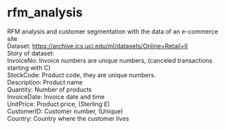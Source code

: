# rfm_analysis
RFM analysis and customer segmentation with the data of an e-commerce site<br>
Dataset: https://archive.ics.uci.edu/ml/datasets/Online+Retail+II<br>
Story of dataset:<br>
InvoiceNo: Invoice numbers are unique numbers, (canceled transactions starting with C)<br>
StockCode: Product code, they are unique numbers.<br>
Description: Product name<br>
Quantity: Number of products<br>
InvoiceDate: Invoice date and time<br>
UnitPrice: Product price, (Sterling £)<br>
CustomerID: Customer number, (Unique)<br>
Country: Country where the customer lives<br>
